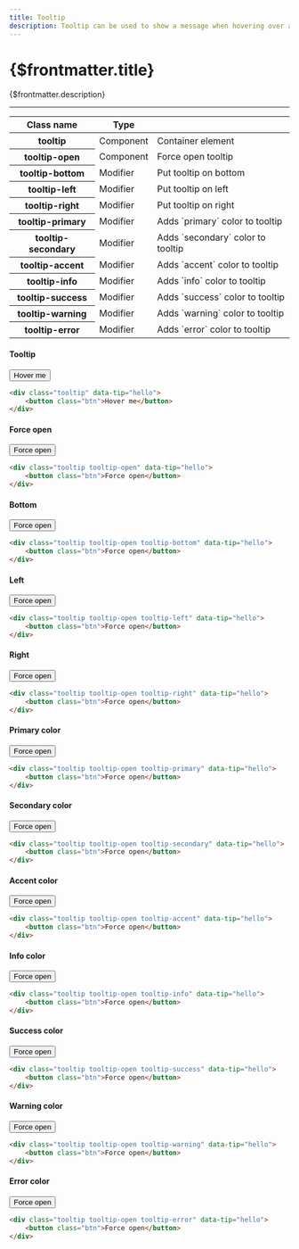 ```yaml
---
title: Tooltip
description: Tooltip can be used to show a message when hovering over an element.
---
```


# {$frontmatter.title}

{$frontmatter.description}

<hr class="border-gray-divider mt-10">

<div class="not-prose mt-6 mb-10 overflow-x-auto">
    <table class="table-compact table w-full">
        <thead>
            <tr>
                <th class="flex items-center gap-2 normal-case">
                    <span>Class name</span>
                </th>
                <th class="normal-case">Type</th>
                <th></th>
            </tr>
        </thead>
        <tbody>
            <tr>
                <th class="font-normal"><span class="font-mono lowercase">tooltip</span></th>
                <td><span class="badge badge-sm badge-ghost w-20">Component</span></td>
                <td>Container element</td>
            </tr>
            <tr>
                <th class="font-normal"><span class="font-mono lowercase">tooltip-open</span></th>
                <td><span class="badge badge-sm badge-ghost w-20">Component</span></td>
                <td>Force open tooltip</td>
            </tr>
            <tr>
                <th class="font-normal"><span class="font-mono lowercase">tooltip-bottom</span></th>
                <td>
                    <div class="tooltip tooltip-right cursor-help" data-tip="Changes the style of a component"><span class="badge badge-sm badge-outline w-20">Modifier</span></div>
                </td>
                <td>Put tooltip on bottom</td>
            </tr>
            <tr>
                <th class="font-normal"><span class="font-mono lowercase">tooltip-left</span></th>
                <td>
                    <div class="tooltip tooltip-right cursor-help" data-tip="Changes the style of a component"><span class="badge badge-sm badge-outline w-20">Modifier</span></div>
                </td>
                <td>Put tooltip on left</td>
            </tr>
            <tr>
                <th class="font-normal"><span class="font-mono lowercase">tooltip-right</span></th>
                <td>
                    <div class="tooltip tooltip-right cursor-help" data-tip="Changes the style of a component"><span class="badge badge-sm badge-outline w-20">Modifier</span></div>
                </td>
                <td>Put tooltip on right</td>
            </tr>
            <tr>
                <th class="font-normal"><span class="font-mono lowercase">tooltip-primary</span></th>
                <td>
                    <div class="tooltip tooltip-right cursor-help" data-tip="Changes the style of a component"><span class="badge badge-sm badge-outline w-20">Modifier</span></div>
                </td>
                <td>Adds `primary` color to tooltip</td>
            </tr>
            <tr>
                <th class="font-normal"><span class="font-mono lowercase">tooltip-secondary</span></th>
                <td>
                    <div class="tooltip tooltip-right cursor-help" data-tip="Changes the style of a component"><span class="badge badge-sm badge-outline w-20">Modifier</span></div>
                </td>
                <td>Adds `secondary` color to tooltip</td>
            </tr>
            <tr>
                <th class="font-normal"><span class="font-mono lowercase">tooltip-accent</span></th>
                <td>
                    <div class="tooltip tooltip-right cursor-help" data-tip="Changes the style of a component"><span class="badge badge-sm badge-outline w-20">Modifier</span></div>
                </td>
                <td>Adds `accent` color to tooltip</td>
            </tr>
            <tr>
                <th class="font-normal"><span class="font-mono lowercase">tooltip-info</span></th>
                <td>
                    <div class="tooltip tooltip-right cursor-help" data-tip="Changes the style of a component"><span class="badge badge-sm badge-outline w-20">Modifier</span></div>
                </td>
                <td>Adds `info` color to tooltip</td>
            </tr>
            <tr>
                <th class="font-normal"><span class="font-mono lowercase">tooltip-success</span></th>
                <td>
                    <div class="tooltip tooltip-right cursor-help" data-tip="Changes the style of a component"><span class="badge badge-sm badge-outline w-20">Modifier</span></div>
                </td>
                <td>Adds `success` color to tooltip</td>
            </tr>
            <tr>
                <th class="font-normal"><span class="font-mono lowercase">tooltip-warning</span></th>
                <td>
                    <div class="tooltip tooltip-right cursor-help" data-tip="Changes the style of a component"><span class="badge badge-sm badge-outline w-20">Modifier</span></div>
                </td>
                <td>Adds `warning` color to tooltip</td>
            </tr>
            <tr>
                <th class="font-normal"><span class="font-mono lowercase">tooltip-error</span></th>
                <td>
                    <div class="tooltip tooltip-right cursor-help" data-tip="Changes the style of a component"><span class="badge badge-sm badge-outline w-20">Modifier</span></div>
                </td>
                <td>Adds `error` color to tooltip</td>
            </tr>
        </tbody>
    </table>
</div>

<h4 class="pt-10">Tooltip</h4>

<div class="h-32 not-prose flex items-center justify-center">
    <div class="tooltip" data-tip="hello">
        <button class="btn">Hover me</button>
    </div>
</div>

```html
<div class="tooltip" data-tip="hello">
	<button class="btn">Hover me</button>
</div>
```

<h4 class="pt-10">Force open</h4>

<div class="h-32 not-prose flex items-center justify-center">
    <div class="tooltip tooltip-open" data-tip="hello">
        <button class="btn">Force open</button>
    </div>
</div>

```html
<div class="tooltip tooltip-open" data-tip="hello">
	<button class="btn">Force open</button>
</div>
```

<h4 class="pt-10">Bottom</h4>

<div class="h-32 not-prose flex items-center justify-center">
    <div class="tooltip tooltip-open tooltip-bottom" data-tip="hello">
        <button class="btn">Force open</button>
    </div>
</div>

```html
<div class="tooltip tooltip-open tooltip-bottom" data-tip="hello">
	<button class="btn">Force open</button>
</div>
```

<h4 class="pt-10">Left</h4>

<div class="h-32 not-prose flex items-center justify-center">
    <div class="tooltip tooltip-open tooltip-left" data-tip="hello">
        <button class="btn">Force open</button>
    </div>
</div>

```html
<div class="tooltip tooltip-open tooltip-left" data-tip="hello">
	<button class="btn">Force open</button>
</div>
```

<h4 class="pt-10">Right</h4>

<div class="h-32 not-prose flex items-center justify-center">
    <div class="tooltip tooltip-open tooltip-right" data-tip="hello">
        <button class="btn">Force open</button>
    </div>
</div>

```html
<div class="tooltip tooltip-open tooltip-right" data-tip="hello">
	<button class="btn">Force open</button>
</div>
```

<h4 class="pt-10">Primary color</h4>

<div class="h-32 not-prose flex items-center justify-center">
    <div class="tooltip tooltip-open tooltip-primary" data-tip="hello">
        <button class="btn">Force open</button>
    </div>
</div>

```html
<div class="tooltip tooltip-open tooltip-primary" data-tip="hello">
	<button class="btn">Force open</button>
</div>
```

<h4 class="pt-10">Secondary color</h4>

<div class="h-32 not-prose flex items-center justify-center">
    <div class="tooltip tooltip-open tooltip-secondary" data-tip="hello">
        <button class="btn">Force open</button>
    </div>
</div>

```html
<div class="tooltip tooltip-open tooltip-secondary" data-tip="hello">
	<button class="btn">Force open</button>
</div>
```

<h4 class="pt-10">Accent color</h4>

<div class="h-32 not-prose flex items-center justify-center">
    <div class="tooltip tooltip-open tooltip-accent" data-tip="hello">
        <button class="btn">Force open</button>
    </div>
</div>

```html
<div class="tooltip tooltip-open tooltip-accent" data-tip="hello">
	<button class="btn">Force open</button>
</div>
```

<h4 class="pt-10">Info color</h4>

<div class="h-32 not-prose flex items-center justify-center">
    <div class="tooltip tooltip-open tooltip-info" data-tip="hello">
        <button class="btn">Force open</button>
    </div>
</div>

```html
<div class="tooltip tooltip-open tooltip-info" data-tip="hello">
	<button class="btn">Force open</button>
</div>
```

<h4 class="pt-10">Success color</h4>

<div class="h-32 not-prose flex items-center justify-center">
    <div class="tooltip tooltip-open tooltip-success" data-tip="hello">
        <button class="btn">Force open</button>
    </div>
</div>

```html
<div class="tooltip tooltip-open tooltip-success" data-tip="hello">
	<button class="btn">Force open</button>
</div>
```

<h4 class="pt-10">Warning color</h4>

<div class="h-32 not-prose flex items-center justify-center">
    <div class="tooltip tooltip-open tooltip-warning" data-tip="hello">
        <button class="btn">Force open</button>
    </div>
</div>

```html
<div class="tooltip tooltip-open tooltip-warning" data-tip="hello">
	<button class="btn">Force open</button>
</div>
```

<h4 class="pt-10">Error color</h4>

<div class="h-32 not-prose flex items-center justify-center">
    <div class="tooltip tooltip-open tooltip-error" data-tip="hello">
        <button class="btn">Force open</button>
    </div>
</div>

```html
<div class="tooltip tooltip-open tooltip-error" data-tip="hello">
	<button class="btn">Force open</button>
</div>
```

